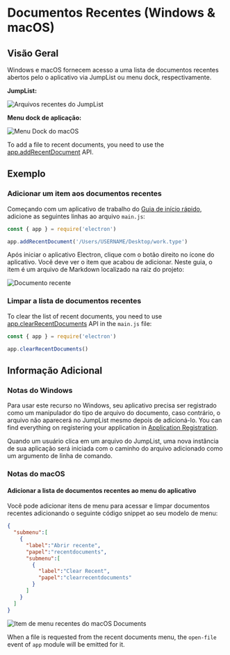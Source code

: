 # Documentos Recentes (Windows & macOS)

## Visão Geral

Windows e macOS fornecem acesso a uma lista de documentos recentes abertos pelo o aplicativo via JumpList ou menu dock, respectivamente.

__JumpList:__

![Arquivos recentes do JumpList][1]

__Menu dock de aplicação:__

![Menu Dock do macOS][2]

To add a file to recent documents, you need to use the [app.addRecentDocument][addrecentdocument] API.

## Exemplo

### Adicionar um item aos documentos recentes

Começando com um aplicativo de trabalho do [Guia de início rápido](quick-start.md), adicione as seguintes linhas ao arquivo `main.js`:

```javascript
const { app } = require('electron')

app.addRecentDocument('/Users/USERNAME/Desktop/work.type')
```

Após iniciar o aplicativo Electron, clique com o botão direito no ícone do aplicativo. Você deve ver o item que acabou de adicionar. Neste guia, o item é um arquivo de Markdown localizado na raiz do projeto:

![Documento recente](../images/recent-documents.png)

### Limpar a lista de documentos recentes

To clear the list of recent documents, you need to use [app.clearRecentDocuments][clearrecentdocuments] API in the `main.js` file:

```javascript
const { app } = require('electron')

app.clearRecentDocuments()
```

## Informação Adicional

### Notas do Windows

Para usar este recurso no Windows, seu aplicativo precisa ser registrado como um manipulador do tipo de arquivo do documento, caso contrário, o arquivo não aparecerá no JumpList mesmo depois de adicioná-lo. You can find everything on registering your application in [Application Registration][app-registration].

Quando um usuário clica em um arquivo do JumpList, uma nova instância de sua aplicação será iniciada com o caminho do arquivo adicionado como um argumento de linha de comando.

### Notas do macOS

#### Adicionar a lista de documentos recentes ao menu do aplicativo

Você pode adicionar itens de menu para acessar e limpar documentos recentes adicionando o seguinte código snippet ao seu modelo de menu:

```json
{
  "submenu":[
    {
      "label":"Abrir recente",
      "papel":"recentdocuments",
      "submenu":[
        {
          "label":"Clear Recent",
          "papel":"clearrecentdocuments"
        }
      ]
    }
  ]
}
```

![Item de menu recentes do macOS Documents][6]

When a file is requested from the recent documents menu, the `open-file` event of `app` module will be emitted for it.

[1]: https://cloud.githubusercontent.com/assets/2289/23446924/11a27b98-fdfc-11e6-8485-cc3b1e86b80a.png
[2]: https://cloud.githubusercontent.com/assets/639601/5069610/2aa80758-6e97-11e4-8cfb-c1a414a10774.png
[6]: https://user-images.githubusercontent.com/3168941/33003655-ea601c3a-cd70-11e7-97fa-7c062149cfb1.png
[addrecentdocument]: ../api/app.md#appaddrecentdocumentpath-macos-windows
[clearrecentdocuments]: ../api/app.md#appclearrecentdocuments-macos-windows
[app-registration]: https://msdn.microsoft.com/en-us/library/cc144104(VS.85).aspx
